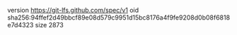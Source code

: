 version https://git-lfs.github.com/spec/v1
oid sha256:94ffef2d49bbcf89e08d579c9951d15bc8176a4f9fe9208d0b08f6818e7d4323
size 2873
